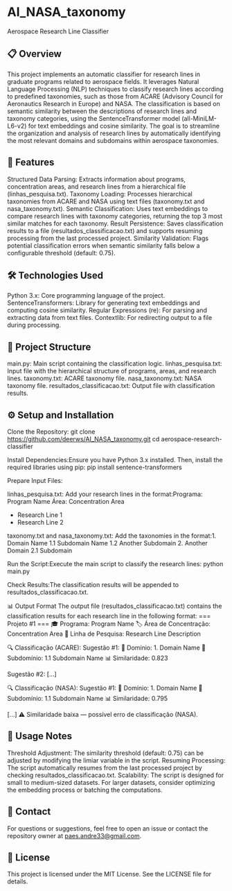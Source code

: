 # AI_NASA_taxonomy

Aerospace Research Line Classifier
## 📋 Overview
This project implements an automatic classifier for research lines in graduate programs related to aerospace fields. It leverages Natural Language Processing (NLP) techniques to classify research lines according to predefined taxonomies, such as those from ACARE (Advisory Council for Aeronautics Research in Europe) and NASA. The classification is based on semantic similarity between the descriptions of research lines and taxonomy categories, using the SentenceTransformer model (all-MiniLM-L6-v2) for text embeddings and cosine similarity.
The goal is to streamline the organization and analysis of research lines by automatically identifying the most relevant domains and subdomains within aerospace taxonomies.

## 🚀 Features

Structured Data Parsing: Extracts information about programs, concentration areas, and research lines from a hierarchical file (linhas_pesquisa.txt).
Taxonomy Loading: Processes hierarchical taxonomies from ACARE and NASA using text files (taxonomy.txt and nasa_taxonomy.txt).
Semantic Classification: Uses text embeddings to compare research lines with taxonomy categories, returning the top 3 most similar matches for each taxonomy.
Result Persistence: Saves classification results to a file (resultados_classificacao.txt) and supports resuming processing from the last processed project.
Similarity Validation: Flags potential classification errors when semantic similarity falls below a configurable threshold (default: 0.75).


## 🛠️ Technologies Used

Python 3.x: Core programming language of the project.
SentenceTransformers: Library for generating text embeddings and computing cosine similarity.
Regular Expressions (re): For parsing and extracting data from text files.
Contextlib: For redirecting output to a file during processing.


## 📂 Project Structure

main.py: Main script containing the classification logic.
linhas_pesquisa.txt: Input file with the hierarchical structure of programs, areas, and research lines.
taxonomy.txt: ACARE taxonomy file.
nasa_taxonomy.txt: NASA taxonomy file.
resultados_classificacao.txt: Output file with classification results.


## ⚙️ Setup and Installation

Clone the Repository:
git clone https://github.com/deerws/AI_NASA_taxonomy.git
cd aerospace-research-classifier


Install Dependencies:Ensure you have Python 3.x installed. Then, install the required libraries using pip:
pip install sentence-transformers


Prepare Input Files:

linhas_pesquisa.txt: Add your research lines in the format:Programa: Program Name
Área: Concentration Area
- Research Line 1
- Research Line 2


taxonomy.txt and nasa_taxonomy.txt: Add the taxonomies in the format:1. Domain Name
1.1 Subdomain Name
1.2 Another Subdomain
2. Another Domain
2.1 Subdomain




Run the Script:Execute the main script to classify the research lines:
python main.py


Check Results:The classification results will be appended to resultados_classificacao.txt.



📊 Output Format
The output file (resultados_classificacao.txt) contains the classification results for each research line in the following format:
=== Projeto #1 ===
🎓 Programa: Program Name
🏷️ Área de Concentração: Concentration Area
📝 Linha de Pesquisa: Research Line Description

🔍 Classificação (ACARE):
Sugestão #1:
📂 Domínio: 1. Domain Name
📁 Subdomínio: 1.1 Subdomain Name
📊 Similaridade: 0.823

Sugestão #2:
[...]

🔍 Classificação (NASA):
Sugestão #1:
📂 Domínio: 1. Domain Name
📁 Subdomínio: 1.1 Subdomain Name
📊 Similaridade: 0.795

[...]
⚠️ Similaridade baixa — possível erro de classificação (NASA).


## 🔧 Usage Notes

Threshold Adjustment: The similarity threshold (default: 0.75) can be adjusted by modifying the limiar variable in the script.
Resuming Processing: The script automatically resumes from the last processed project by checking resultados_classificacao.txt.
Scalability: The script is designed for small to medium-sized datasets. For larger datasets, consider optimizing the embedding process or batching the computations.


## 📧 Contact
For questions or suggestions, feel free to open an issue or contact the repository owner at paes.andre33@gmail.com.

## 📜 License
This project is licensed under the MIT License. See the LICENSE file for details.

